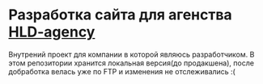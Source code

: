 <h1>Разработка сайта для агенства <a href="http://hld.agency">HLD-agency</a></h1>

<p>Внутрений проект для компании в которой являюсь разработчиком. В этом репозитории хранится локальная версия(до продакшена), после добработка велась уже по FTP и изменения не отслеживались :(</p>
